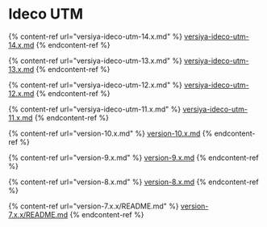 # Ideco UTM

{% content-ref url="versiya-ideco-utm-14.x.md" %}
[versiya-ideco-utm-14.x.md](versiya-ideco-utm-14.x.md)
{% endcontent-ref %}

{% content-ref url="versiya-ideco-utm-13.x.md" %}
[versiya-ideco-utm-13.x.md](versiya-ideco-utm-13.x.md)
{% endcontent-ref %}

{% content-ref url="versiya-ideco-utm-12.x.md" %}
[versiya-ideco-utm-12.x.md](versiya-ideco-utm-12.x.md)
{% endcontent-ref %}

{% content-ref url="versiya-ideco-utm-11.x.md" %}
[versiya-ideco-utm-11.x.md](versiya-ideco-utm-11.x.md)
{% endcontent-ref %}

{% content-ref url="version-10.x.md" %}
[version-10.x.md](version-10.x.md)
{% endcontent-ref %}

{% content-ref url="version-9.x.md" %}
[version-9.x.md](version-9.x.md)
{% endcontent-ref %}

{% content-ref url="version-8.x.md" %}
[version-8.x.md](version-8.x.md)
{% endcontent-ref %}

{% content-ref url="version-7.x.x/README.md" %}
[version-7.x.x/README.md](version-7.x.x/README.md)
{% endcontent-ref %}